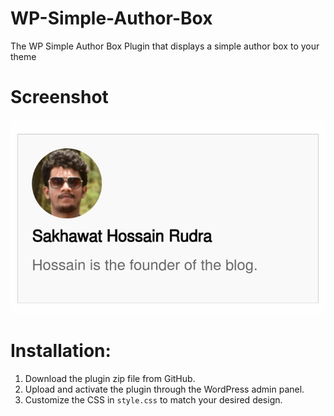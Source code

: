 # WP-Simple-Author-Box
The WP Simple Author Box Plugin that displays a simple author box to your theme

# Screenshot
![Screenshot](screenshot.jpg "screenshot")
# Installation:

1. Download the plugin zip file from GitHub.
2. Upload and activate the plugin through the WordPress admin panel.
3. Customize the CSS in `style.css` to match your desired design.

 

